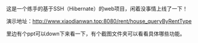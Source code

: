这是一个练手的基于SSH（Hibernate）的web项目，闲着没事情上线了一下！



演示地址：http://www.xiaodianwan.top:8080/rent/house_queryByRentType



里边有个ppt可以down下来看一下，有个截图文件夹可以看看具体哪些功能。



